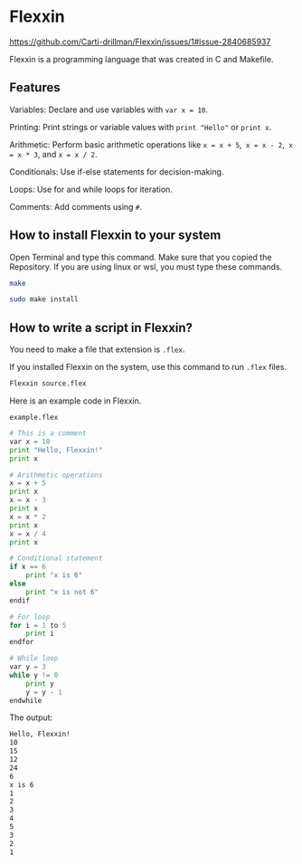 # Flexxin

https://github.com/Carti-drillman/Flexxin/issues/1#issue-2840685937

Flexxin is a programming language that was created in C and Makefile.

## Features

Variables: Declare and use variables with `var x = 10`.

Printing: Print strings or variable values with `print "Hello"` or `print x`.

Arithmetic: Perform basic arithmetic operations like `x = x + 5`,` x = x - 2`,` x = x * 3`, and `x = x / 2`.

Conditionals: Use if-else statements for decision-making.

Loops: Use for and while loops for iteration.

Comments: Add comments using `#`.

## How to install Flexxin to your system

Open Terminal and type this command. Make sure that you copied the Repository. If you are using linux or wsl, you must type these commands.

```bash
make
```

```bash
sudo make install
```

## How to write a script in Flexxin?

You need to make a file that extension is `.flex`.

If you installed Flexxin on the system, use this command to run `.flex` files.

```bash
Flexxin source.flex
```

Here is an example code in Flexxin.

`example.flex`

```python
# This is a comment
var x = 10
print "Hello, Flexxin!"
print x

# Arithmetic operations
x = x + 5
print x
x = x - 3
print x
x = x * 2
print x
x = x / 4
print x

# Conditional statement
if x == 6
    print "x is 6"
else
    print "x is not 6"
endif

# For loop
for i = 1 to 5
    print i
endfor

# While loop
var y = 3
while y != 0
    print y
    y = y - 1
endwhile
```

The output:

```bash
Hello, Flexxin!
10
15
12
24
6
x is 6
1
2
3
4
5
3
2
1
```
